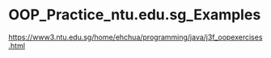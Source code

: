 # OOP_Practice_ntu.edu.sg_Examples
https://www3.ntu.edu.sg/home/ehchua/programming/java/j3f_oopexercises.html 
